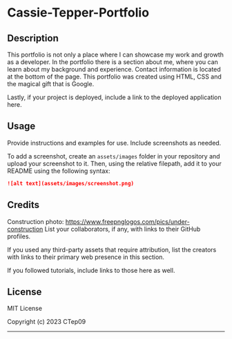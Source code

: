 # Cassie-Tepper-Portfolio

## Description 

This portfolio is not only a place where I can showcase my work and growth as a developer. In the portfolio there is a section about me, where you can learn about my background and experience. Contact information is located at the bottom of the page. This portfolio was created using HTML, CSS and the magical gift that is Google. 

Lastly, if your project is deployed, include a link to the deployed application here.

## Usage 

Provide instructions and examples for use. Include screenshots as needed. 

To add a screenshot, create an `assets/images` folder in your repository and upload your screenshot to it. Then, using the relative filepath, add it to your README using the following syntax:

```md
![alt text](assets/images/screenshot.png)
```


## Credits
Construction photo:
 https://www.freepnglogos.com/pics/under-construction 
List your collaborators, if any, with links to their GitHub profiles.

If you used any third-party assets that require attribution, list the creators with links to their primary web presence in this section.

If you followed tutorials, include links to those here as well.


## License
MIT License

Copyright (c) 2023 CTep09

---